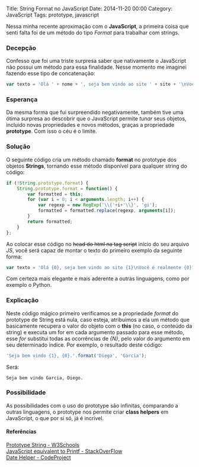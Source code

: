 Title: String Format no JavaScript
Date: 2014-11-20 00:00
Category: JavaScript
Tags: prototype, javascript

Nessa minha recente aproximação com o **JavaScript**, a primeira coisa que senti falta foi de um método do tipo _Format_ para trabalhar com strings.

<!-- more -->
### Decepção
Confesso que foi uma triste surpresa saber que nativamente o JavaScript não possui um método para essa finalidade. Nesse momento me imaginei fazendo esse tipo de concatenação:

```javascript
var texto = 'Olá ' + nome + ', seja bem vindo ao site ' + site + '\nVocê é realmente ' + nome + '?';
```

### Esperança
Da mesma forma que fui surpreendido negativamente, também tive uma ótima surpresa ao descobrir que o JavaScript permite _tunar_ seus objetos, incluido novas propriedades e novos métodos, graças a propriedade **prototype**. Com isso o céu é o limite.

### Solução
O seguinte código cria um método chamado **format** no prototype dos objetos **Strings**, tornando esse método disponível para qualquer string do código:

```javascript
if (!String.prototype.format) {
    String.prototype.format = function() {
        var formatted = this;
        for (var i = 0; i < arguments.length; i++) {
            var regexp = new RegExp('\\{'+i+'\\}', 'gi');
            formatted = formatted.replace(regexp, arguments[i]);
        }
        return formatted;
    }
};
```

Ao colocar esse código no ~~head do html na tag script~~ início do seu arquivo _JS_, você será capaz de montar o texto do primeiro exemplo da seguinte forma:

```javascript
var texto = 'Olá {0}, seja bem vindo ao site {1}\nVocê é realmente {0}?'.format(nome, site);

```

Com certeza mais elegante e mais aderente a outras linguagens, como por exemplo o Python.

### Explicação
Neste código mágico primeiro verificamos se a propriedade _format_ do prototype de String está nula, caso esteja, atribuimos a ela um método que basicamente recupera o valor do objeto com o **this** (no caso, o conteúdo da string) e executa um for em cada argumento passado para esse método, esse _for_ substitui todas as ocorrências de _{N}_, pelo valor do argumento em seu determinado índice. Por exemplo, o resultado deste código:

```javascript
'Seja bem vindo {1}, {0}.'.format('Diego', 'Garcia');

```
Será:

```
Seja bem vindo Garcia, Diego.
```

### Possibilidade
As possibilidades com o uso do prototype são infinitas, comparando a outras linguagens, o prototype nos permite criar **class helpers** em JavaScript, o que por si só, já é incrivel.

#### Referências
[Prototype String - W3Schools](http://www.w3schools.com/jsref/jsref_prototype_string.asp)<br />
[JavaScript equivalent to Printf -  StackOverFlow](http://stackoverflow.com/questions/610406/javascript-equivalent-to-printf-string-format)<br />
[Date Helper - CodeProject](http://www.codeproject.com/Tips/59262/JavaScript-date-helper-class)<br />

